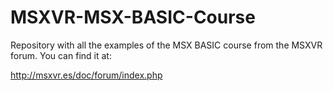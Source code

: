 # MSXVR-MSX-BASIC-Course

Repository with all the examples of the MSX BASIC course from the MSXVR forum. You can find it at:

http://msxvr.es/doc/forum/index.php
